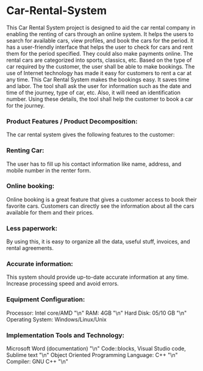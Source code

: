 # Car-Rental-System
This Car Rental System project is designed to aid the car rental company in enabling
the renting of cars through an online system. It helps the users to search for available cars,
view profiles, and book the cars for the period. It has a user-friendly interface that
helps the user to check for cars and rent them for the period specified. They could also
make payments online. The rental cars are categorized into sports, classics, etc. Based
on the type of car required by the customer, the user shall be able to make bookings.
The use of Internet technology has made it easy for customers to rent a car at any
time. This Car Rental System makes the bookings easy. It saves time and labor. The
tool shall ask the user for information such as the date and time of the journey, type of car, etc. 
Also, it will need an identification number. Using these details, the tool shall help the
customer to book a car for the journey.

### Product Features / Product Decomposition:
The car rental system gives the following features to the customer:

### Renting Car:
The user has to fill up his contact information like name, address, and mobile number in the
renter form.

### Online booking:
Online booking is a great feature that gives a customer access to book their favorite
cars. Customers can directly see the information about all the cars available for them
and their prices.

### Less paperwork:
By using this, it is easy to organize all the data, useful stuff, invoices, and rental agreements.

### Accurate information:
This system should provide up-to-date accurate information at any time. Increase
processing speed and avoid errors.

### Equipment Configuration:
Processor: Intel core/AMD "\n"
RAM: 4GB "\n"
Hard Disk: 05/10 GB "\n"
Operating System: Windows/Linux/Unix

### Implementation Tools and Technology:
Microsoft Word (documentation) "\n"
Code::blocks, Visual Studio code, Sublime text "\n"
Object Oriented Programming Language: C++ "\n"
Compiler: GNU C++ "\n"
